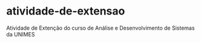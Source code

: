 # atividade-de-extensao
 Atividade de Extenção do curso de Análise e Desenvolvimento de Sistemas da UNIMES
